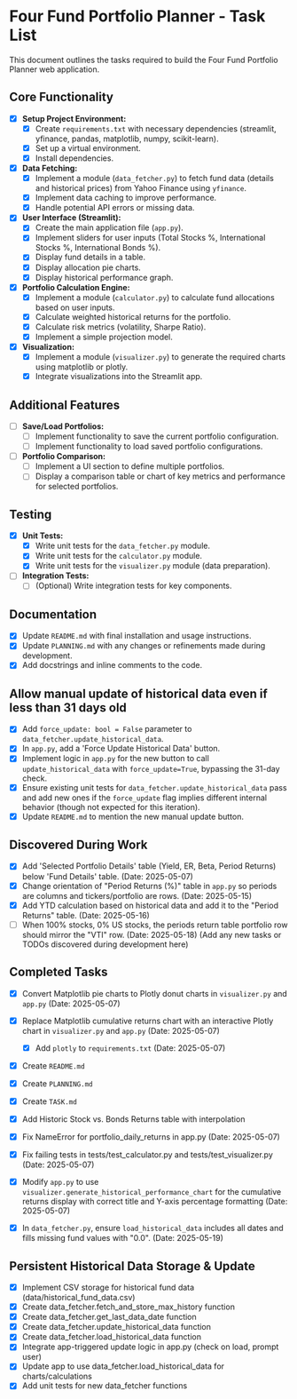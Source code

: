 # Four Fund Portfolio Planner - Task List

This document outlines the tasks required to build the Four Fund Portfolio Planner web application.

## Core Functionality

- [x] **Setup Project Environment:**
    - [x] Create `requirements.txt` with necessary dependencies (streamlit, yfinance, pandas, matplotlib, numpy, scikit-learn).
    - [x] Set up a virtual environment.
    - [x] Install dependencies.
- [x] **Data Fetching:**
    - [x] Implement a module (`data_fetcher.py`) to fetch fund data (details and historical prices) from Yahoo Finance using `yfinance`.
    - [x] Implement data caching to improve performance.
    - [x] Handle potential API errors or missing data.
- [x] **User Interface (Streamlit):**
    - [x] Create the main application file (`app.py`).
    - [x] Implement sliders for user inputs (Total Stocks %, International Stocks %, International Bonds %).
    - [x] Display fund details in a table.
    - [x] Display allocation pie charts.
    - [x] Display historical performance graph.
- [x] **Portfolio Calculation Engine:**
    - [x] Implement a module (`calculator.py`) to calculate fund allocations based on user inputs.
    - [x] Calculate weighted historical returns for the portfolio.
    - [x] Calculate risk metrics (volatility, Sharpe Ratio).
    - [x] Implement a simple projection model.
- [x] **Visualization:**
    - [x] Implement a module (`visualizer.py`) to generate the required charts using matplotlib or plotly.
    - [x] Integrate visualizations into the Streamlit app.

## Additional Features

- [ ] **Save/Load Portfolios:**
    - [ ] Implement functionality to save the current portfolio configuration.
    - [ ] Implement functionality to load saved portfolio configurations.
- [ ] **Portfolio Comparison:**
    - [ ] Implement a UI section to define multiple portfolios.
    - [ ] Display a comparison table or chart of key metrics and performance for selected portfolios.

## Testing

- [x] **Unit Tests:**
    - [x] Write unit tests for the `data_fetcher.py` module.
    - [x] Write unit tests for the `calculator.py` module.
    - [x] Write unit tests for the `visualizer.py` module (data preparation).
- [ ] **Integration Tests:**
    - [ ] (Optional) Write integration tests for key components.

## Documentation

- [x] Update `README.md` with final installation and usage instructions.
- [x] Update `PLANNING.md` with any changes or refinements made during development.
- [x] Add docstrings and inline comments to the code.

## Allow manual update of historical data even if less than 31 days old

- [x] Add `force_update: bool = False` parameter to `data_fetcher.update_historical_data`.
- [x] In `app.py`, add a 'Force Update Historical Data' button.
- [x] Implement logic in `app.py` for the new button to call `update_historical_data` with `force_update=True`, bypassing the 31-day check.
- [x] Ensure existing unit tests for `data_fetcher.update_historical_data` pass and add new ones if the `force_update` flag implies different internal behavior (though not expected for this iteration).
- [x] Update `README.md` to mention the new manual update button.

## Discovered During Work

- [x] Add 'Selected Portfolio Details' table (Yield, ER, Beta, Period Returns) below 'Fund Details' table. (Date: 2025-05-07)
- [x] Change orientation of "Period Returns (%)" table in `app.py` so periods are columns and tickers/portfolio are rows. (Date: 2025-05-15)
- [x] Add YTD calculation based on historical data and add it to the "Period Returns" table. (Date: 2025-05-16)
- [ ] When 100% stocks, 0% US stocks, the periods return table portfolio row should mirror the "VTI" row. (Date: 2025-05-18)
(Add any new tasks or TODOs discovered during development here)

## Completed Tasks

- [x] Convert Matplotlib pie charts to Plotly donut charts in `visualizer.py` and `app.py` (Date: 2025-05-07)

- [x] Replace Matplotlib cumulative returns chart with an interactive Plotly chart in `visualizer.py` and `app.py` (Date: 2025-05-07)
    - [x] Add `plotly` to `requirements.txt` (Date: 2025-05-07)

- [x] Create `README.md`
- [x] Create `PLANNING.md`
- [x] Create `TASK.md`
- [x] Add Historic Stock vs. Bonds Returns table with interpolation
- [x] Fix NameError for portfolio_daily_returns in app.py (Date: 2025-05-07)
- [x] Fix failing tests in tests/test_calculator.py and tests/test_visualizer.py (Date: 2025-05-07)
- [x] Modify `app.py` to use `visualizer.generate_historical_performance_chart` for the cumulative returns display with correct title and Y-axis percentage formatting (Date: 2025-05-07)
- [x] In `data_fetcher.py`, ensure `load_historical_data` includes all dates and fills missing fund values with "0.0". (Date: 2025-05-19)

## Persistent Historical Data Storage & Update

- [x] Implement CSV storage for historical fund data (data/historical_fund_data.csv)
- [x] Create data_fetcher.fetch_and_store_max_history function
- [x] Create data_fetcher.get_last_data_date function
- [x] Create data_fetcher.update_historical_data function
- [x] Create data_fetcher.load_historical_data function
- [x] Integrate app-triggered update logic in app.py (check on load, prompt user)
- [x] Update app to use data_fetcher.load_historical_data for charts/calculations
- [x] Add unit tests for new data_fetcher functions
